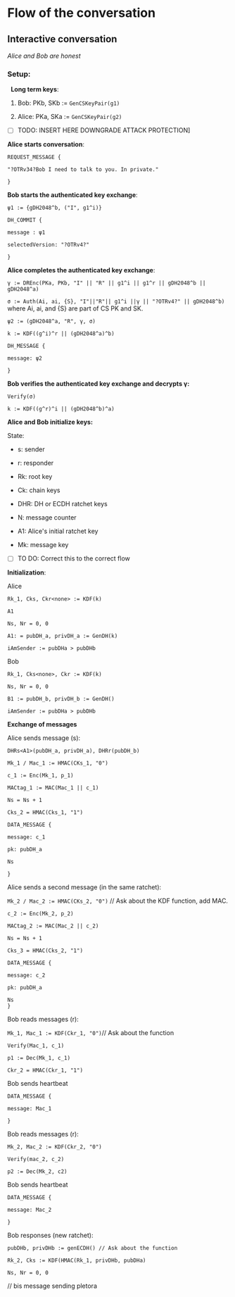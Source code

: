 # Flow of the conversation

## Interactive conversation


_Alice and Bob are honest_

### Setup:

&nbsp;
**Long term keys**:

1. Bob: PKb, SKb := `GenCSKeyPair(g1)`

2. Alice: PKa, SKa := `GenCSKeyPair(g2)`

- [ ] TODO: INSERT HERE DOWNGRADE ATTACK PROTECTION]

**Alice starts conversation**:

```
REQUEST_MESSAGE {

"?OTRv34?Bob I need to talk to you. In private."

}
```

**Bob starts the authenticated key exchange**:

`ψ1 := {gDH2048^b, ("I", g1^i)}`

```
DH_COMMIT {

message : ψ1

selectedVersion: "?OTRv4?"

}
```

**Alice completes the authenticated key exchange**:

`γ := DREnc(PKa, PKb, "I" || "R" || g1^i || g1^r || gDH2048^b || gDH2048^a)`

`σ := Auth(Ai, ai, {S}, "I"||"R"|| g1^i ||γ || "?OTRv4?" || gDH2048^b)` where Ai, ai, and {S} are part of CS PK and SK.

`ψ2 := (gDH2048^a, "R", γ, σ)`

`k := KDF((g^i)^r || (gDH2048^a)^b)`


```
DH_MESSAGE {

message: ψ2

}
```

**Bob verifies the authenticated key exchange and decrypts γ:**

`Verify(σ)`

`k := KDF((g^r)^i || (gDH2048^b)^a)`


**Alice and Bob initialize keys:**

State:

* s: sender

* r: responder

* Rk: root key

* Ck: chain keys

* DHR: DH or ECDH ratchet keys

* N: message counter

* A1: Alice's initial ratchet key

* Mk: message key

- [ ] TO DO: Correct this to the correct flow


**Initialization**:

Alice

```
Rk_1, Cks, Ckr<none> := KDF(k)

A1

Ns, Nr = 0, 0

A1: = pubDH_a, privDH_a := GenDH(k)

iAmSender := pubDHa > pubDHb
```

Bob

```
Rk_1, Cks<none>, Ckr := KDF(k)

Ns, Nr = 0, 0

B1 := pubDH_b, privDH_b := GenDH()

iAmSender := pubDHa > pubDHb

```

**Exchange of messages**

Alice sends message (s):

`DHRs<A1>(pubDH_a, privDH_a), DHRr(pubDH_b)`

`Mk_1 / Mac_1 := HMAC(CKs_1, "0")`

`c_1 := Enc(Mk_1, p_1)`

`MACtag_1 := MAC(Mac_1 || c_1)`

`Ns = Ns + 1`

`Cks_2 = HMAC(Cks_1, "1")`

```
DATA_MESSAGE {

message: c_1

pk: pubDH_a

Ns

}
```

Alice sends a second message (in the same ratchet):

`Mk_2 / Mac_2 := HMAC(CKs_2, "0")` // Ask about the KDF function, add MAC. 

`c_2 := Enc(Mk_2, p_2)`

`MACtag_2 := MAC(Mac_2 || c_2)`

`Ns = Ns + 1`

`Cks_3 = HMAC(Cks_2, "1")`


```
DATA_MESSAGE {

message: c_2 

pk: pubDH_a

Ns
}
```

Bob reads messages (r):

`Mk_1, Mac_1 := KDF(Ckr_1, "0")`// Ask about the function

`Verify(Mac_1, c_1)`

`p1 := Dec(Mk_1, c_1)`

`Ckr_2 = HMAC(Ckr_1, "1")`


Bob sends heartbeat

```
DATA_MESSAGE {

message: Mac_1

}
```

Bob reads messages (r):

`Mk_2, Mac_2 := KDF(Ckr_2, "0")`

`Verify(mac_2, c_2)`

`p2 := Dec(Mk_2, c2)`

Bob sends heartbeat

```
DATA_MESSAGE {

message: Mac_2

}
```

Bob responses (new ratchet):

`pubDHb, privDHb := genECDH() // Ask about the function`

`Rk_2, Cks := KDF(HMAC(Rk_1, privDHb, pubDHa)`

`Ns, Nr = 0, 0`

// bis message sending pletora
